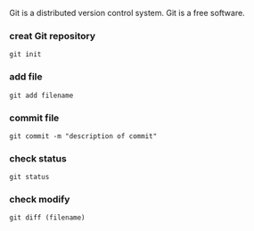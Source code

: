 Git is a distributed version control system.
Git is a free software.

### creat Git repository 
`git init`  

### add file  
`git add filename`  

### commit file  
`git commit -m "description of commit" `  

### check status  
`git status`  

### check modify  
`git diff (filename)`  
